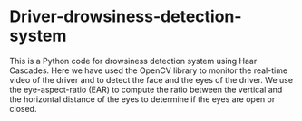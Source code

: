 # Driver-drowsiness-detection-system
This is a Python code for drowsiness detection system using Haar Cascades. 
Here we have used the OpenCV library to monitor the real-time video of the driver and to detect the face and the eyes of the driver. 
We use the eye-aspect-ratio (EAR) to compute the ratio between the vertical and the horizontal distance of the eyes to determine if the eyes are open or closed.
